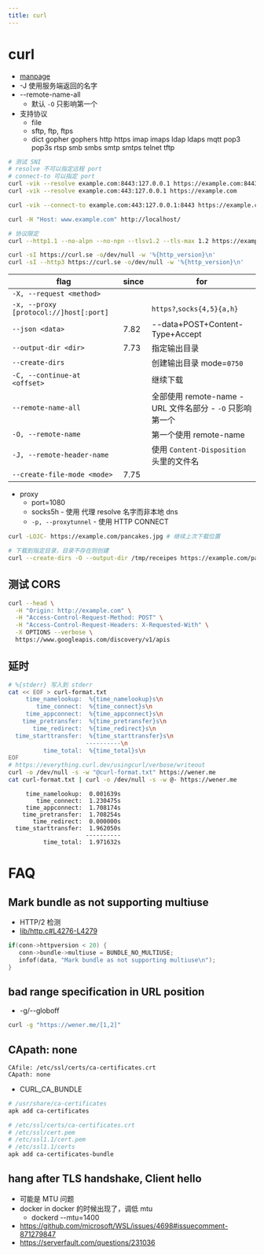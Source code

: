 ```yaml
---
title: curl
---
```


# curl

- [manpage](https://curl.se/docs/manpage.html)
- -J 使用服务端返回的名字
- --remote-name-all
  - 默认 `-O` 只影响第一个
- 支持协议
  - file
  - sftp, ftp, ftps
  - dict gopher gophers http https imap imaps ldap ldaps mqtt pop3 pop3s rtsp smb smbs smtp smtps telnet tftp

```bash
# 测试 SNI
# resolve 不可以指定远程 port
# connect-to 可以指定 port
curl -vik --resolve example.com:8443:127.0.0.1 https://example.com:8443
curl -vik --resolve example.com:443:127.0.0.1 https://example.com

curl -vik --connect-to example.com:443:127.0.0.1:8443 https://example.com

curl -H "Host: www.example.com" http://localhost/

# 协议限定
curl --http1.1 --no-alpn --no-npn --tlsv1.2 --tls-max 1.2 https://example.com

curl -sI https://curl.se -o/dev/null -w '%{http_version}\n'
curl -sI --http3 https://curl.se -o/dev/null -w '%{http_version}\n'
```

| flag                                   | since | for                                                       |
| -------------------------------------- | ----- | --------------------------------------------------------- |
| `-X, --request <method>`               |       |
| `-x, --proxy [protocol://]host[:port]` |       | `https?`,`socks{4,5}{a,h}`                                |
| `--json <data>`                        | 7.82  | --data+POST+Content-Type+Accept                           |
| `--output-dir <dir>`                   | 7.73  | 指定输出目录                                              |
| `--create-dirs`                        |       | 创建输出目录 mode=`0750`                                  |
| `-C, --continue-at <offset>`           |       | 继续下载                                                  |
| `--remote-name-all`                    |       | 全部使用 remote-name - URL 文件名部分 - `-O` 只影响第一个 |
| `-O, --remote-name`                    |       | 第一个使用 remote-name                                    |
| `-J, --remote-header-name`             |       | 使用 `Content-Disposition` 头里的文件名                   |
| `--create-file-mode <mode>`            | 7.75  |

- proxy
  - port=1080
  - socks5h - 使用 代理 resolve 名字而非本地 dns
  - `-p, --proxytunnel` - 使用 HTTP CONNECT

```bash
curl -LOJC- https://example.com/pancakes.jpg # 继续上次下载位置

# 下载到指定目录，目录不存在则创建
curl --create-dirs -O --output-dir /tmp/receipes https://example.com/pancakes.jpg
```

## 测试 CORS

```bash
curl --head \
  -H "Origin: http://example.com" \
  -H "Access-Control-Request-Method: POST" \
  -H "Access-Control-Request-Headers: X-Requested-With" \
  -X OPTIONS --verbose \
  https://www.googleapis.com/discovery/v1/apis
```

## 延时

```bash
# %{stderr} 写入到 stderr
cat << EOF > curl-format.txt
     time_namelookup:  %{time_namelookup}s\n
        time_connect:  %{time_connect}s\n
     time_appconnect:  %{time_appconnect}s\n
    time_pretransfer:  %{time_pretransfer}s\n
       time_redirect:  %{time_redirect}s\n
  time_starttransfer:  %{time_starttransfer}s\n
                      ----------\n
          time_total:  %{time_total}s\n
EOF
# https://everything.curl.dev/usingcurl/verbose/writeout
curl -o /dev/null -s -w "@curl-format.txt" https://wener.me
cat curl-format.txt | curl -o /dev/null -s -w @- https://wener.me
```

```
     time_namelookup:  0.001639s
        time_connect:  1.230475s
     time_appconnect:  1.708174s
    time_pretransfer:  1.708254s
       time_redirect:  0.000000s
  time_starttransfer:  1.962050s
                      ----------
          time_total:  1.971632s
```

# FAQ

## Mark bundle as not supporting multiuse

- HTTP/2 检测
- [lib/http.c#L4276-L4279](https://github.com/curl/curl/blob/da973165965962a435a23ade336d9a17daf044ef/lib/http.c#L4276-L4279)

```c
if(conn->httpversion < 20) {
   conn->bundle->multiuse = BUNDLE_NO_MULTIUSE;
   infof(data, "Mark bundle as not supporting multiuse\n");
}
```

## bad range specification in URL position

- -g/--globoff

```bash
curl -g "https://wener.me/[1,2]"
```

## CApath: none

```
CAfile: /etc/ssl/certs/ca-certificates.crt
CApath: none
```

- CURL_CA_BUNDLE

```bash
# /usr/share/ca-certificates
apk add ca-certificates

# /etc/ssl/certs/ca-certificates.crt
# /etc/ssl/cert.pem
# /etc/ssl1.1/cert.pem
# /etc/ssl1.1/certs
apk add ca-certificates-bundle
```

## hang after TLS handshake, Client hello

- 可能是 MTU 问题
- docker in docker 的时候出现了，调低 mtu
  - dockerd --mtu=1400
- https://github.com/microsoft/WSL/issues/4698#issuecomment-871279847
- https://serverfault.com/questions/231036
